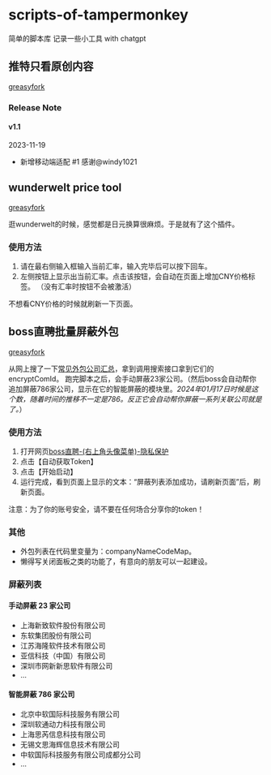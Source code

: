 # scripts-of-tampermonkey
简单的脚本库 记录一些小工具 with chatgpt

## 推特只看原创内容
[greasyfork](https://greasyfork.org/zh-CN/scripts/479243-%E6%8E%A8%E7%89%B9%E5%8F%AA%E7%9C%8B%E5%8E%9F%E5%88%9B%E5%86%85%E5%AE%B9)

### Release Note
#### v1.1
2023-11-19
- 新增移动端适配 #1 感谢@windy1021

## wunderwelt price tool

[greasyfork](https://greasyfork.org/zh-CN/scripts/480734-wunderwelt-price-tool)


逛wunderwelt的时候，感觉都是日元换算很麻烦。于是就有了这个插件。

### 使用方法
1. 请在最右侧输入框输入当前汇率，输入完毕后可以按下回车。
2. 左侧按钮上显示出当前汇率。点击该按钮，会自动在页面上增加CNY价格标签。
（没有汇率时按钮不会被激活）

不想看CNY价格的时候就刷新一下页面。

## boss直聘批量屏蔽外包
[greasyfork](https://greasyfork.org/zh-CN/scripts/485051-boss%E7%9B%B4%E8%81%98%E6%89%B9%E9%87%8F%E5%B1%8F%E8%94%BD%E5%A4%96%E5%8C%85)

从网上搜了一下[常见外包公司汇总](https://blog.csdn.net/qq_43073558/article/details/120855582)，拿到调用搜索接口拿到它们的encryptComId。
跑完脚本之后，会手动屏蔽23家公司。（然后boss会自动帮你追加屏蔽786家公司，显示在它的智能屏蔽的模块里。*2024年01月17日时候是这个数，随着时间的推移不一定是786。反正它会自动帮你屏蔽一系列关联公司就是了。*）

### 使用方法
1. 打开网页[boss直聘-(右上角头像菜单)-隐私保护](https://www.zhipin.com/web/geek/privacy-set?)
2. 点击【自动获取Token】
3. 点击【开始启动】
4. 运行完成，看到页面上显示的文本：“屏蔽列表添加成功，请刷新页面”后，刷新页面。

注意：为了你的账号安全，请不要在任何场合分享你的token！

### 其他
- 外包列表在代码里变量为：companyNameCodeMap。
- 懒得写关闭面板之类的功能了，有意向的朋友可以一起建设。

### 屏蔽列表
#### 手动屏蔽 23 家公司
- 上海新致软件股份有限公司
- 东软集团股份有限公司
- 江苏海隆软件技术有限公司
- 亚信科技（中国）有限公司
- 深圳市网新新思软件有限公司
- ...

#### 智能屏蔽 786 家公司
- 北京中软国际科技服务有限公司
- 深圳软通动力科技有限公司
- 上海思芮信息科技有限公司
- 无锡文思海辉信息技术有限公司
- 中软国际科技服务有限公司成都分公司
- ...
